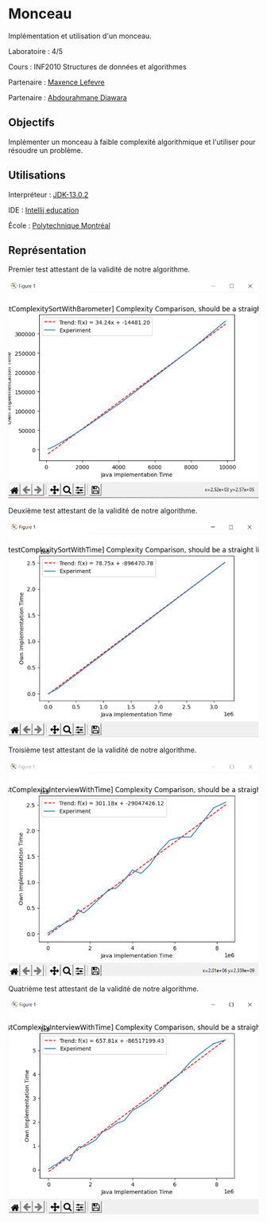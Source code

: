 # Monceau

Implémentation et utilisation d'un monceau.

Laboratoire : 4/5

Cours : INF2010 Structures de données et algorithmes

Partenaire : [Maxence Lefevre](https://github.com/Solonioka)

Partenaire : [Abdourahmane Diawara](https://github.com/zullihy)

## Objectifs

Implémenter un monceau à faible complexité algorithmique et l'utiliser pour résoudre un problème.

## Utilisations

Interpréteur : [JDK-13.0.2](https://www.oracle.com/java/technologies/javase-jdk13-downloads.html)

IDE : [Intellij education](https://www.jetbrains.com/fr-fr/idea/download/#section=windows)

École : [Polytechnique Montréal](https://www.polymtl.ca)

## Représentation

Premier test attestant de la validité de notre algorithme.

![alt text](https://github.com/TritzA/Monceau/blob/master/images/1.PNG)

Deuxième test attestant de la validité de notre algorithme.

![alt text](https://github.com/TritzA/Monceau/blob/master/images/2.PNG)

Troisième test attestant de la validité de notre algorithme.

![alt text](https://github.com/TritzA/Monceau/blob/master/images/3.PNG)

Quatrième test attestant de la validité de notre algorithme.

![alt text](https://github.com/TritzA/Monceau/blob/master/images/4.PNG)
